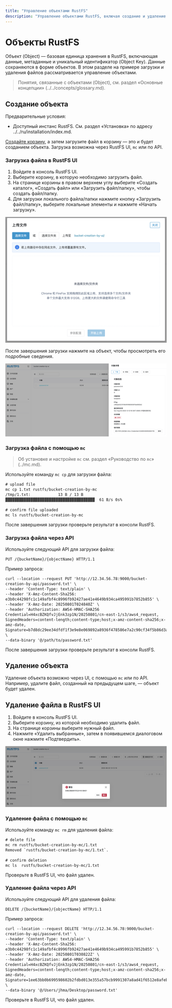 ```yaml
---
title: "Управление объектами RustFS"
description: "Управление объектами RustFS, включая создание и удаление."
---
```


# Объекты RustFS

Объект (Object) — базовая единица хранения в RustFS, включающая данные, метаданные и уникальный идентификатор (Object Key). Данные сохраняются в форме объектов. В этом разделе на примере загрузки и удаления файлов рассматривается управление объектами.

> Понятия, связанные с объектами (Object), см. раздел «Основные концепции» (../../concepts/glossary.md).

## Создание объекта

Предварительные условия:

- Доступный инстанс RustFS. См. раздел «Установка» по адресу ../../ru/installation/index.md.

[Создайте корзину](bucket-create-and-delete.md), а затем загрузите файл в корзину — это и будет созданием объекта. Загрузка возможна через RustFS UI, `mc` или по API.

### Загрузка файла в RustFS UI

1. Войдите в консоль RustFS UI.
1. Выберите корзину, в которую необходимо загрузить файл.
1. На странице корзины в правом верхнем углу выберите «Создать каталог», «Создать файл» или «Загрузить файл/папку», чтобы создать файл/папку.
1. Для загрузки локального файла/папки нажмите кнопку «Загрузить файл/папку», выберите локальные элементы и нажмите «Начать загрузку».

![object creation from ui](images/upload_file_from_ui.png)

После завершения загрузки нажмите на объект, чтобы просмотреть его подробные сведения.

![object details info](images/object_details_info.png)

### Загрузка файла с помощью `mc`

> Об установке и настройке `mc` см. раздел «Руководство по `mc`» (../mc.md).

Используйте команду `mc cp` для загрузки файла:

```
# upload file
mc cp 1.txt rustfs/bucket-creation-by-mc
/tmp/1.txt:            13 B / 13 B  ▓▓▓▓▓▓▓▓▓▓▓▓▓▓▓▓▓▓▓▓▓▓▓▓▓▓▓▓▓▓▓▓▓▓▓▓▓▓▓  61 B/s 0s%

# confirm file uploaded
mc ls rustfs/bucket-creation-by-mc
```

После завершения загрузки проверьте результат в консоли RustFS.

### Загрузка файла через API

Используйте следующий API для загрузки файла:

```
PUT /{bucketName}/{objectName} HTTP/1.1
```

Пример запроса:

```
curl --location --request PUT 'http://12.34.56.78:9000/bucket-creation-by-api/password.txt' \
--header 'Content-Type: text/plain' \
--header 'X-Amz-Content-Sha256: e3b0c44298fc1c149afbf4c8996fb92427ae41e4649b934ca495991b7852b855' \
--header 'X-Amz-Date: 20250801T024840Z' \
--header 'Authorization: AWS4-HMAC-SHA256 Credential=H4xcBZKQfvJjEnk3zp1N/20250801/cn-east-1/s3/aws4_request, SignedHeaders=content-length;content-type;host;x-amz-content-sha256;x-amz-date, Signature=b7d8dc29ee34dfdf1f3e9e8e069892a8936f478586e7a2c90cf34f5b86d3a2dc' \
--data-binary '@/path/to/password.txt'
```

После завершения загрузки проверьте результат в консоли RustFS.

## Удаление объекта

Удаление объекта возможно через UI, с помощью `mc` или по API. Например, удалите файл, созданный на предыдущем шаге, — объект будет удален.

## Удаление файла в RustFS UI

1. Войдите в консоль RustFS UI.
1. Выберите корзину, из которой необходимо удалить файл.
1. На странице корзины выберите нужный файл.
1. Нажмите «Удалить выбранные», затем в появившемся диалоговом окне нажмите «Подтвердить».

![object deletion from ui](images/delete_file_from_ui.png)

### Удаление файла с помощью `mc`

Используйте команду `mc rm` для удаления файла:

```
# delete file
mc rm rustfs/bucket-creation-by-mc/1.txt
Removed `rustfs/bucket-creation-by-mc/1.txt`.

# confirm deletion
mc ls  rustfs/bucket-creation-by-mc/1.txt
```

Проверьте в RustFS UI, что файл удален.

### Удаление файла через API

Используйте следующий API для удаления файла:

```
DELETE /{bucketName}/{objectName} HTTP/1.1
```

Пример запроса:

```
curl --location --request DELETE 'http://12.34.56.78:9000/bucket-creation-by-api/password.txt' \
--header 'Content-Type: text/plain' \
--header 'X-Amz-Content-Sha256: e3b0c44298fc1c149afbf4c8996fb92427ae41e4649b934ca495991b7852b855' \
--header 'X-Amz-Date: 20250801T030822Z' \
--header 'Authorization: AWS4-HMAC-SHA256 Credential=H4xcBZKQfvJjEnk3zp1N/20250801/cn-east-1/s3/aws4_request, SignedHeaders=content-length;content-type;host;x-amz-content-sha256;x-amz-date, Signature=1ee63bb0b699598602b2fdbd013e355a57bcb9991307a8ad41f6512e8afebf3a' \
--data-binary '@/Users/jhma/Desktop/password.txt'
```

Проверьте в RustFS UI, что файл удален.